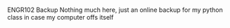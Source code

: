 #
ENGR102 Backup
Nothing much here, just an online backup for my python class in case my computer offs itself